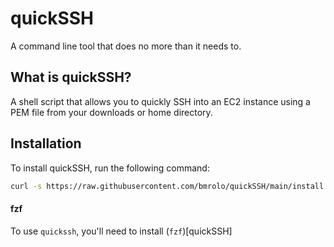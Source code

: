 # quickSSH
A command line tool that does no more than it needs to.

## What is quickSSH?
A shell script that allows you to quickly SSH into an EC2 instance using a PEM file from your downloads or home directory.

## Installation

To install quickSSH, run the following command:

```sh
curl -s https://raw.githubusercontent.com/bmrolo/quickSSH/main/install.sh | bash
```

#### fzf
To use `quickssh`, you'll need to install (`fzf`)[quickSSH]
